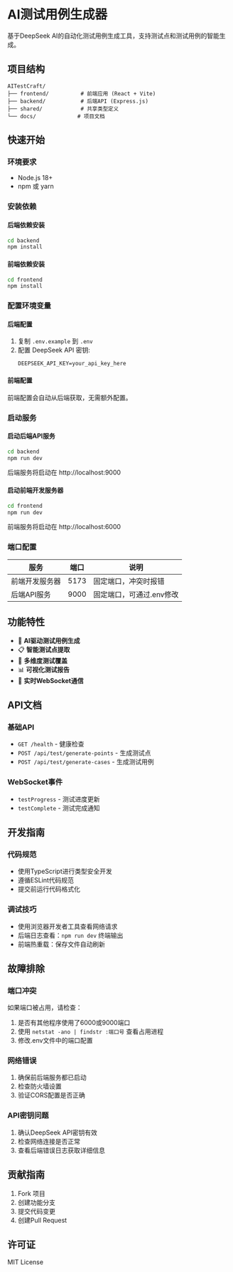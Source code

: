 # AI测试用例生成器

基于DeepSeek AI的自动化测试用例生成工具，支持测试点和测试用例的智能生成。

## 项目结构

```
AITestCraft/
├── frontend/          # 前端应用 (React + Vite)
├── backend/           # 后端API (Express.js)
├── shared/            # 共享类型定义
└── docs/             # 项目文档
```

## 快速开始

### 环境要求
- Node.js 18+
- npm 或 yarn

### 安装依赖

#### 后端依赖安装
```bash
cd backend
npm install
```

#### 前端依赖安装
```bash
cd frontend
npm install
```

### 配置环境变量

#### 后端配置
1. 复制 `.env.example` 到 `.env`
2. 配置 DeepSeek API 密钥:
   ```
   DEEPSEEK_API_KEY=your_api_key_here
   ```

#### 前端配置
前端配置会自动从后端获取，无需额外配置。

### 启动服务

#### 启动后端API服务
```bash
cd backend
npm run dev
```
后端服务将启动在 http://localhost:9000

#### 启动前端开发服务器
```bash
cd frontend
npm run dev
```
前端服务将启动在 http://localhost:6000

### 端口配置

| 服务 | 端口 | 说明 |
|------|------|------|
| 前端开发服务器 | 5173 | 固定端口，冲突时报错 |
| 后端API服务 | 9000 | 固定端口，可通过.env修改 |

## 功能特性

- 🤖 **AI驱动测试用例生成**
- 📋 **智能测试点提取**
- 🎯 **多维度测试覆盖**
- 📊 **可视化测试报告**
- 🔗 **实时WebSocket通信**

## API文档

### 基础API
- `GET /health` - 健康检查
- `POST /api/test/generate-points` - 生成测试点
- `POST /api/test/generate-cases` - 生成测试用例

### WebSocket事件
- `testProgress` - 测试进度更新
- `testComplete` - 测试完成通知

## 开发指南

### 代码规范
- 使用TypeScript进行类型安全开发
- 遵循ESLint代码规范
- 提交前运行代码格式化

### 调试技巧
- 使用浏览器开发者工具查看网络请求
- 后端日志查看：`npm run dev` 终端输出
- 前端热重载：保存文件自动刷新

## 故障排除

### 端口冲突
如果端口被占用，请检查：
1. 是否有其他程序使用了6000或9000端口
2. 使用 `netstat -ano | findstr :端口号` 查看占用进程
3. 修改.env文件中的端口配置

### 网络错误
1. 确保前后端服务都已启动
2. 检查防火墙设置
3. 验证CORS配置是否正确

### API密钥问题
1. 确认DeepSeek API密钥有效
2. 检查网络连接是否正常
3. 查看后端错误日志获取详细信息

## 贡献指南

1. Fork 项目
2. 创建功能分支
3. 提交代码变更
4. 创建Pull Request

## 许可证

MIT License